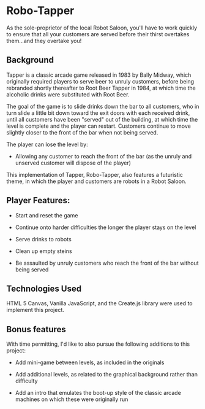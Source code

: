 # Robo-Tapper

As the sole-proprietor of the local Robot Saloon, you'll have to work quickly to ensure that all your customers are served before their thirst overtakes them...and they overtake you!

## Background

Tapper is a classic arcade game released in 1983 by Bally Midway, which originally required players to serve beer to unruly customers, before being rebranded shortly thereafter to Root Beer Tapper in 1984, at which time the alcoholic drinks were substituted with Root Beer.

The goal of the game is to slide drinks down the bar to all customers, who in turn slide a little bit down toward the exit doors with each received drink, until all customers have been "served" out of the building, at which time the level is complete and the player can restart. Customers continue to move slightly closer to the front of the bar when not being served.

The player can lose the level by:

 - Allowing any customer to reach the front of the bar (as the unruly and unserved customer will dispose of the player)

This implementation of Tapper, Robo-Tapper, also features a futuristic theme, in which the player and customers are robots in a Robot Saloon.

## Player Features:

  - Start and reset the game

  - Continue onto harder difficulties the longer the player stays on the level

  - Serve drinks to robots

  - Clean up empty steins

  - Be assaulted by unruly customers who reach the front of the bar without being served

## Technologies Used

HTML 5 Canvas, Vanilla JavaScript, and the Create.js library were used to implement this project.

## Bonus features

With time permitting, I'd like to also pursue the following additions to this project:

  - Add mini-game between levels, as included in the originals

  - Add additional levels, as related to the graphical background rather than difficulty

  - Add an intro that emulates the boot-up style of the classic arcade machines on which these were originally run
